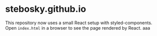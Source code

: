# stebosky.github.io

This repository now uses a small React setup with styled-components. Open `index.html` in a browser to see the page rendered by React.
aaa
